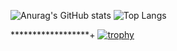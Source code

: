 
![Anurag's GitHub stats](https://github-readme-stats.vercel.app/api?username=itsmrpimentah&show_icons=true&theme=radical)
![Top Langs](https://github-readme-stats.vercel.app/api/top-langs/?username=itsmrpimentah&layout=compact&langs_count=10)

******************+
[![trophy](https://github-profile-trophy.vercel.app/?username=itsmrpimentah&theme=onedark)](https://github.com/itsmrpimentah/github-profile-trophy)
<!---
ItsMrPimentah/ItsMrPimentah is a ✨ special ✨ repository because its `README.md` (this file) appears on your GitHub profile.
You can click the Preview link to take a look at your changes.
--->
